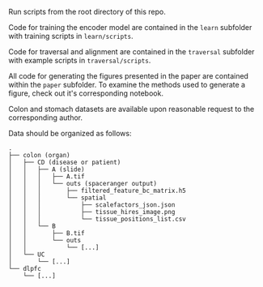 Run scripts from the root directory of this repo.

Code for training the encoder model are contained in the `learn` subfolder with training scripts in `learn/scripts`.

Code for traversal and alignment are contained in the `traversal` subfolder with example scripts in `traversal/scripts`.

All code for generating the figures presented in the paper are contained within the `paper` subfolder. To examine the methods used to generate a figure, check out it's corresponding notebook.

Colon and stomach datasets are available upon reasonable request to the corresponding author.

Data should be organized as follows:
```
.
├── colon (organ)
│   ├── CD (disease or patient)
│   │   ├── A (slide)
│   │   │   ├── A.tif
│   │   │   └── outs (spaceranger output)
│   │   │       ├── filtered_feature_bc_matrix.h5
│   │   │       └── spatial
│   │   │           ├── scalefactors_json.json
│   │   │           ├── tissue_hires_image.png
│   │   │           └── tissue_positions_list.csv
│   │   └── B
│   │       ├── B.tif
│   │       └── outs
│   │           └── [...]
│   └── UC
│       └── [...]
└── dlpfc
    └── [...]
```
